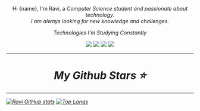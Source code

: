 <!---
Ravi-Valent7m/Ravi-Valent7m is a ✨ special ✨ repository because its `README.md` (this file) appears on your GitHub profile.
You can click the Preview link to take a look at your changes.
--->
<p align="center">Hi {name}, I'm Ravi, a <em>Computer Science student<em> and passionate about technology.<br> I am always looking for new knowledge and challenges.</p>

<div align="center">
  <p>Technologies I'm <em>Studying Constantly</em></p>
  <img src="https://img.shields.io/badge/c++-%2300599C.svg?style=for-the-badge&logo=c%2B%2B&logoColor=white"/>
  <img src="https://img.shields.io/badge/java-%23ED8B00.svg?style=for-the-badge&logo=java&logoColor=white"/>
  <img src="https://img.shields.io/badge/css3-%231572B6.svg?style=for-the-badge&logo=css3&logoColor=white"/>
  <img src="https://img.shields.io/badge/html5-%23E34F26.svg?style=for-the-badge&logo=html5&logoColor=white"/>
</div>

<hr>

<h1 align="center">My Github Stars ⭐</h1>

<hr>

[![Ravi GitHub stats](https://github-readme-stats.vercel.app/api?username=ravi-0x8b&show_icons=true&theme=radical)](https://github.com/ravi-0x8b/github-readme-stats)
[![Top Langs](https://github-readme-stats.vercel.app/api/top-langs/?username=ravi-0x8b&layout=compact&theme=radical)](https://github.com/anuraghazra/github-readme-stats)
